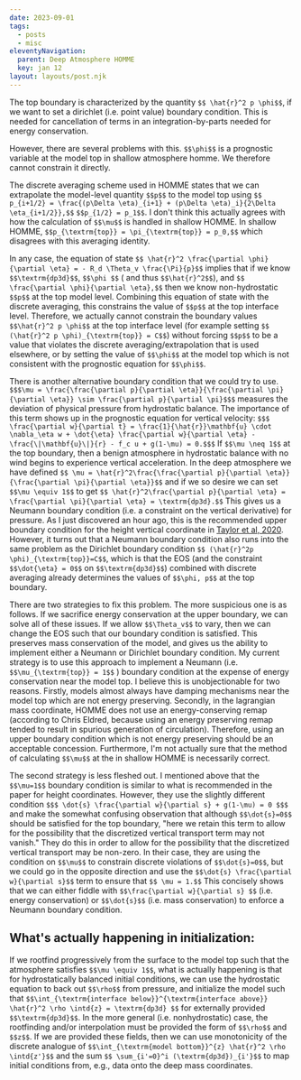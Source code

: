 ```yaml
---
date: 2023-09-01
tags:
  - posts
  - misc
eleventyNavigation:
  parent: Deep Atmosphere HOMME
  key: jan 12
layout: layouts/post.njk
---
```


The top boundary is characterized by the quantity `$$ \hat{r}^2 p \phi$$`, if we want to set a 
dirichlet (i.e. point value) boundary condition. This is needed for cancellation of terms in 
an integration-by-parts needed for energy conservation. 

However, there are several problems with this. `$$\phi$$` is a prognostic variable at
the model top in shallow atmosphere homme. We therefore cannot constrain it directly.

The discrete averaging scheme used in HOMME
states that we can extrapolate the model-level quantity `$$p$$` to the model top 
using `$$ p_{i+1/2} = \frac{(p\Delta \eta)_{i+1} + (p\Delta \eta)_i}{2\Delta \eta_{i+1/2}},$$` `$$p_{1/2} = p_1$$`. 
I don't think this actually agrees with how the calculation of `$$\mu$$` is handled in shallow HOMME.
In shallow HOMME, `$$p_{\textrm{top}} = \pi_{\textrm{top}} = p_0,$$` which disagrees with this averaging identity.

In any case, the equation of state `$$ \hat{r}^2 \frac{\partial \phi}{\partial \eta} = - R_d \Theta_v \frac{\Pi}{p}$$`
implies that if we know `$$\textrm{dp3d}$$`, `$$\phi $$` ( and thus `$$\hat{r}^2$$`), and `$$ \frac{\partial \phi}{\partial \eta},$$`
then we know non-hydrostatic `$$p$$` at the top model level. Combining this equation of state with the 
discrete averaging, this constrains the value of `$$p$$` at the top interface level. Therefore, 
we actually cannot constrain the boundary values `$$\hat{r}^2 p \phi$$` at the top interface level 
(for example setting `$$ (\hat{r}^2 p \phi)_{\textrm{top}} = C$$`) without forcing `$$p$$` to be a value that 
violates the discrete averaging/extrapolation that is used elsewhere, or by setting the value of `$$\phi$$`
at the model top which is not consistent with the prognostic equation for `$$\phi$$`.

There is another alternative boundary condition that we could try to use. 
`$$$\mu = \frac{\frac{\partial p}{\partial \eta}}{\frac{\partial \pi}{\partial \eta}} \sim \frac{\partial p}{\partial \pi}$$$` measures the 
deviation of physical pressure from hydrostatic balance. The importance
of this term shows up in the prognostic equation for vertical velocity: `$$$ \frac{\partial w}{\partial t} = \frac{1}{\hat{r}}\mathbf{u} \cdot \nabla_\eta w + \dot{\eta} \frac{\partial w}{\partial \eta} - \frac{\|\mathbf{u}\|}{r} - f_c u + g(1-\mu) = 0.$$$`
If `$$\mu \neq 1$$` at the top boundary, then a benign atmosphere in hydrostatic balance with no wind begins to experience vertical acceleration.
In the deep atmosphere we have defined `$$ \mu = \hat{r}^2\frac{\frac{\partial p}{\partial \eta}}{\frac{\partial \pi}{\partial \eta}}$$`
and if we so desire we can set `$$\mu \equiv 1$$` to get `$$ \hat{r}^2\frac{\partial p}{\partial \eta} = \frac{\partial \pi}{\partial \eta} = \textrm{dp3d}.$$`
This gives us a Neumann boundary condition (i.e. a constraint on the vertical derivative) for pressure.
As I just discovered an hour ago, this is the recommended upper boundary condition for the height vertical coordinate
in [Taylor et al, 2020](). However, it turns out that a Neumann boundary condition also runs into the same 
problem as the Dirichlet boundary condition `$$ (\hat{r}^2p \phi)_{\textrm{top}}=C$$`, which is that
the EOS (and the constraint `$$\dot{\eta} = 0$$` on `$$\textrm{dp3d}$$`) combined with discrete averaging 
already determines the values of `$$\phi, p$$` at the top boundary. 

There are two strategies to fix this problem. The more suspicious one is as follows.
If we sacrifice energy conservation at the upper boundary, we can solve all of these issues.
If we allow `$$\Theta_v$$` to vary, then we can change the EOS such that our boundary condition is satisfied. 
This preserves mass conservation of the model, and gives us the ability to implement either a Neumann or Dirichlet boundary condition.
My current strategy is to use this approach to implement a Neumann (i.e. `$$\mu_{\textrm{top}} = 1$$` ) 
boundary condition at the expense of energy conservation near the model top.
I believe this is unobjectionable for two reasons. Firstly, models almost always have damping mechanisms
near the model top which are not energy preserving. Secondly, 
in the lagrangian mass coordinate, HOMME does not use an energy-conserving remap 
(according to Chris Eldred, because using an energy preserving remap tended to result in 
spurious generation of circulation). Therefore, using an upper boundary condition which is not
energy preserving should be an acceptable concession. Furthermore, I'm not actually sure that
the method of calculating `$$\mu$$` at the in shallow HOMME is necessarily correct.

The second strategy is less fleshed out. I mentioned above that the `$$\mu=1$$` boundary condition
is similar to what is recommended in the paper for height coordinates. However, they
use the slightly different condition
`$$$
\dot{s} \frac{\partial w}{\partial s} + g(1-\mu) = 0
$$$`
and make the somewhat confusing observation that although `$$\dot{s}=0$$` should be satisfied for
the top boundary, "here we retain this term to allow for the
possibility that the discretized vertical transport term may not vanish." They do this in order
to allow for the possibility that the discretized vertical transport may be non-zero. In their case, 
they are using the condition on `$$\mu$$` to constrain discrete violations of `$$\dot{s}=0$$`, 
but we could go in the opposite direction and use the `$$\dot{s} \frac{\partial w}{\partial s}$$`
term to ensure that `$$ \mu = 1.$$` This concisely shows that we can either fiddle with `$$\frac{\partial w}{\partial s} $$`
(i.e. energy conservation) or `$$\dot{s}$$` (i.e. mass conservation) to 
enforce a Neumann boundary condition. 





## What's actually happening in initialization:
If we rootfind progressively from the surface to the model top such that the atmosphere satisfies `$$\mu \equiv 1$$`,
what is actually happening is that for hydrostatically balanced initial conditions,
we can use the hydrostatic equation to back out `$$\rho$$` from pressure,
and initialize the model such that `$$\int_{\textrm{interface below}}^{\textrm{interface above}} \hat{r}^2 \rho \intd{z} = \textrm{dp3d} $$` for
externally provided `$$\textrm{dp3d}$$`. In the more general (i.e. nonhydrostatic) case,
the rootfinding and/or interpolation must be provided the form of `$$\rho$$` and `$$z$$`.
If we are provided these fields, then we can use monotonicity
of the discrete analogue of `$$\int_{\textrm{model bottom}}^{z} \hat{r}^2 \rho \intd{z'}$$` and the sum
`$$ \sum_{i'=0}^i (\textrm{dp3d})_{i'}$$` to map initial conditions from, e.g.,
data onto the deep mass coordinates.



